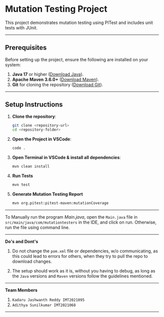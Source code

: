 # Mutation Testing Project

This project demonstrates mutation testing using PITest and includes unit tests with JUnit.

---

## Prerequisites

Before setting up the project, ensure the following are installed on your system:

1. **Java 17** or higher ([Download Java](https://adoptopenjdk.net/)).
2. **Apache Maven 3.6.0+** ([Download Maven](https://maven.apache.org/download.cgi)).
3. **Git** for cloning the repository ([Download Git](https://git-scm.com/)).

---

## Setup Instructions

1. **Clone the repository**:
   ```bash
   git clone <repository-url>
   cd <repository-folder>

2. **Open the Project in VSCode**:
   ```bash
   code .

3. **Open Terminal in VSCode & install all dependencies**:
   ```bash
   mvn clean install

4. **Run Tests**
   ```bash
   mvn test

5. **Generate Mutation Testing Report**
   ``` bash
   mvn org.pitest:pitest-maven:mutationCoverage

--- 

To Manually run the program *Main.java*, open the `Main.java` file in `src/main/java/com/mutationtesters` in the IDE, and click on run. Otherwise, run the file using command line.

---

**Do's and Dont's**
1. Do not change the `pom.xml` file or dependencies, w/o communicating, as this could lead to errors for others, when they try to pull the repo to download changes.

2. The setup should work as it is, without you having to debug, as long as the `Java` versions and `Maven` versions follow the guidelines mentioned. 

---

**Team Members**
1. `Kadaru Jashwanth Reddy IMT2021095`
2. `Adithya Sunilkumar IMT2021068`

---